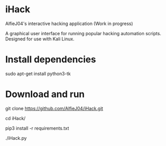 # iHack

AlfieJ04's interactive hacking application (Work in progress)

A graphical user interface for running popular hacking automation scripts.
Designed for use with Kali Linux.

# Install dependencies

sudo apt-get install python3-tk

# Download and run

git clone https://github.com/AlfieJ04/iHack.git

cd iHack/

pip3 install -r requirements.txt

./iHack.py

